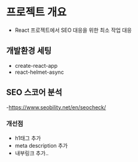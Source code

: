 # 프로젝트 개요

- React 프로젝트에서 SEO 대응을 위한 최소 작업 대응

## 개발환경 세팅

- create-react-app
- react-helmet-async

## SEO 스코어 분석

-https://www.seobility.net/en/seocheck/

### 개선점

- h1태그 추가
- meta description 추가
- 내부링크 추가..
